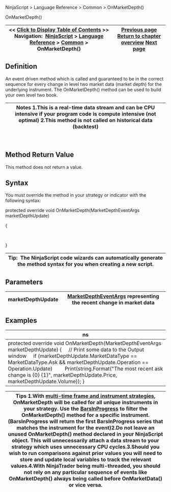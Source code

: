 ﻿
NinjaScript > Language Reference > Common > OnMarketDepth()

OnMarketDepth()

| << [Click to Display Table of Contents](onmarketdepth.md) >> **Navigation:**     [NinjaScript](ninjascript.md) > [Language Reference](language_reference_wip.md) > [Common](common.md) > OnMarketDepth() | [Previous page](marketdataeventargs.md) [Return to chapter overview](common.md) [Next page](marketdeptheventargs.md) |
| --- | --- |
## Definition
An event driven method which is called and guaranteed to be in the correct sequence for every change in level two market data (market depth) for the underlying instrument. The OnMarketDepth() method can be used to build your own level two book.
 

| Notes 1.This is a real-time data stream and can be CPU intensive if your program code is compute intensive (not optimal) 2.This method is not called on historical data (backtest) |
| --- |
 
## 
## Method Return Value
This method does not return a value.

## Syntax
You must override the method in your strategy or indicator with the following syntax:
   

protected override void OnMarketDepth(MarketDepthEventArgs marketDepthUpdate)   

{  

   

}
 

| Tip:  The NinjaScript code wizards can automatically generate the method syntax for you when creating a new script. |
| --- |

## Parameters

| marketDepthUpdate | [MarketDepthEventArgs](marketdeptheventargs.md) representing the recent change in market data |
| --- | --- |
## 
## 
## Examples

| ns |
| --- |
| protected override void OnMarketDepth(MarketDepthEventArgs marketDepthUpdate) {      // Print some data to the Output window      if (marketDepthUpdate.MarketDataType == MarketDataType.Ask && marketDepthUpdate.Operation == Operation.Update)          Print(string.Format("The most recent ask change is {0} {1}", marketDepthUpdate.Price, marketDepthUpdate.Volume)); } |

| Tips 1.With [multi-time frame and instrument strategies](multi-time_frame__instruments.md), OnMarketDepth will be called for all unique instruments in your strategy. Use the [BarsInProgress](barsinprogress.md) to filter the OnMarketDepth() method for a specific instrument. (BarsInProgress will return the first BarsInProgress series that matches the instrument for the event)2.Do not leave an unused OnMarketDepth() method declared in your NinjaScript object. This will unnecessarily attach a data stream to your strategy which uses unnecessary CPU cycles.3.Should you wish to run comparisons against prior values you will need to store and update local variables to track the relevant values.4.With NinjaTrader being multi-threaded, you should not rely on any particular sequence of events like OnMarketDepth() always being called before OnMarketData() or vice versa. |
| --- |

